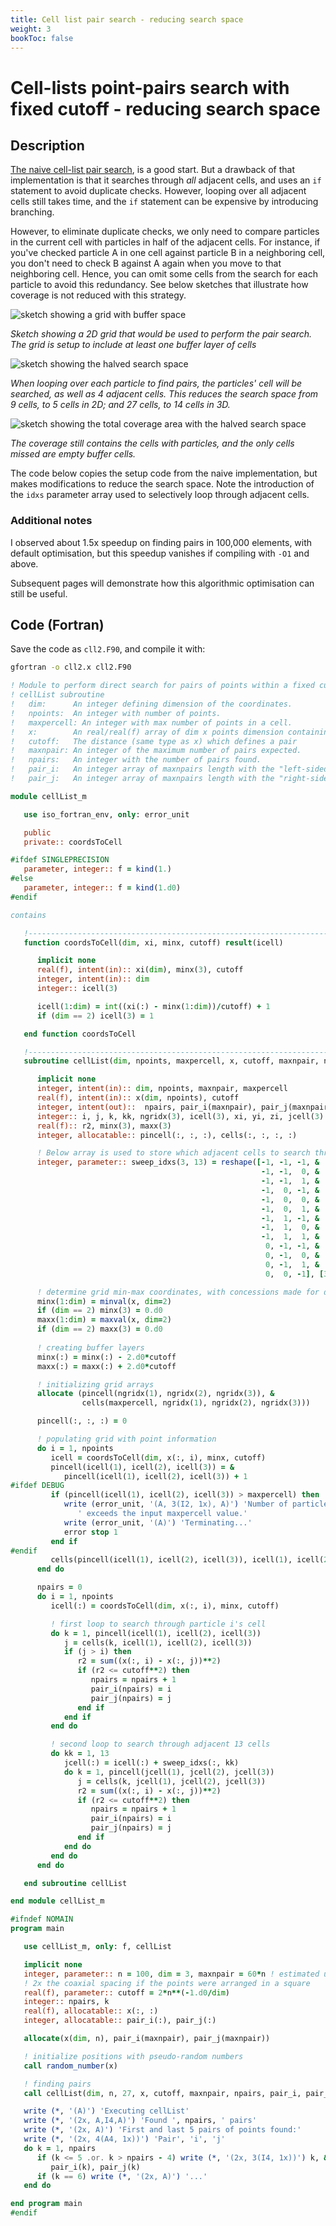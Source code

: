 ```yaml
---
title: Cell list pair search - reducing search space
weight: 3
bookToc: false
---
```


# Cell-lists point-pairs search with fixed cutoff - reducing search space

## Description
[The naive cell-list pair search](/worknotes/docs/useful/fixed-cutoff-cell-lists-pair-search/), is a good
start. But a drawback of that implementation is that it searches through *all* adjacent cells, and uses an `if`
statement to avoid duplicate checks. However, looping over all adjacent cells still takes time, and the `if`
statement can be expensive by introducing branching. 

However, to eliminate duplicate checks, we only need to compare particles in the current cell with particles
in half of the adjacent cells. For instance, if you've checked particle A in one cell against particle B in a
neighboring cell, you don't need to check B against A again when you move to that neighboring cell. Hence, you
can omit some cells from the search for each particle to avoid this redundancy. See below sketches that
illustrate how coverage is not reduced with this strategy.

![sketch showing a grid with buffer space](/worknotes/imgs/gridpic.png)

*Sketch showing a 2D grid that would be used to perform the pair search. The grid is setup to include at 
least one buffer layer of cells*

![sketch showing the halved search space](/worknotes/imgs/gridpic-searchexample.png)

*When looping over each particle to find pairs, the particles' cell will be searched, as well as 4 adjacent
cells. This reduces the search space from 9 cells, to 5 cells in 2D; and 27 cells, to 14 cells in 3D.*

![sketch showing the total coverage area with the halved search space](/worknotes/imgs/gridpic-coverage.png)

*The coverage still contains the cells with particles, and the only cells missed are empty buffer cells.*

The code below copies the setup code from the naive implementation, but makes modifications to reduce the
search space. Note the introduction of the `idxs` parameter array used to selectively loop through adjacent
cells.

### Additional notes

I observed about 1.5x speedup on finding pairs in 100,000 elements, with default optimisation, but this speedup
vanishes if compiling with `-O1` and above.

Subsequent pages will demonstrate how this algorithmic optimisation can still be useful.

## Code (Fortran)

Save the code as `cll2.F90`, and compile it with:

```bash {linenos=false,style=tango}
gfortran -o cll2.x cll2.F90
```

```fortran {linenos=false,style=tango}
! Module to perform direct search for pairs of points within a fixed cutoff.
! cellList subroutine
!   dim:      An integer defining dimension of the coordinates.
!   npoints:  An integer with number of points.
!   maxpercell: An integer with max number of points in a cell.
!   x:        An real/real(f) array of dim x points dimension containing the list of points to find pairs of.
!   cutoff:   The distance (same type as x) which defines a pair
!   maxnpair: An integer of the maximum number of pairs expected.
!   npairs:   An integer with the number of pairs found.
!   pair_i:   An integer array of maxnpairs length with the "left-sided" point in a pair.
!   pair_j:   An integer array of maxnpairs length with the "right-sided" point in a pair.

module cellList_m

   use iso_fortran_env, only: error_unit

   public
   private:: coordsToCell

#ifdef SINGLEPRECISION
   parameter, integer:: f = kind(1.)
#else
   parameter, integer:: f = kind(1.d0)
#endif

contains

   !---------------------------------------------------------------------------
   function coordsToCell(dim, xi, minx, cutoff) result(icell)

      implicit none
      real(f), intent(in):: xi(dim), minx(3), cutoff
      integer, intent(in):: dim
      integer:: icell(3)

      icell(1:dim) = int((xi(:) - minx(1:dim))/cutoff) + 1
      if (dim == 2) icell(3) = 1

   end function coordsToCell

   !---------------------------------------------------------------------------
   subroutine cellList(dim, npoints, maxpercell, x, cutoff, maxnpair, npairs, pair_i, pair_j)

      implicit none
      integer, intent(in):: dim, npoints, maxnpair, maxpercell
      real(f), intent(in):: x(dim, npoints), cutoff
      integer, intent(out)::  npairs, pair_i(maxnpair), pair_j(maxnpair)
      integer:: i, j, k, kk, ngridx(3), icell(3), xi, yi, zi, jcell(3)
      real(f):: r2, minx(3), maxx(3)
      integer, allocatable:: pincell(:, :, :), cells(:, :, :, :)

      ! Below array is used to store which adjacent cells to search through
      integer, parameter:: sweep_idxs(3, 13) = reshape([-1, -1, -1, &
                                                        -1, -1,  0, &
                                                        -1, -1,  1, &
                                                        -1,  0, -1, &
                                                        -1,  0,  0, &
                                                        -1,  0,  1, &
                                                        -1,  1, -1, &
                                                        -1,  1,  0, &
                                                        -1,  1,  1, &
                                                         0, -1, -1, &
                                                         0, -1,  0, &
                                                         0, -1,  1, &
                                                         0,  0, -1], [3, 13])

      ! determine grid min-max coordinates, with concessions made for dim=2 case
      minx(1:dim) = minval(x, dim=2)
      if (dim == 2) minx(3) = 0.d0
      maxx(1:dim) = maxval(x, dim=2)
      if (dim == 2) maxx(3) = 0.d0
      
      ! creating buffer layers
      minx(:) = minx(:) - 2.d0*cutoff
      maxx(:) = maxx(:) + 2.d0*cutoff

      ! initializing grid arrays
      allocate (pincell(ngridx(1), ngridx(2), ngridx(3)), &
                cells(maxpercell, ngridx(1), ngridx(2), ngridx(3)))

      pincell(:, :, :) = 0

      ! populating grid with point information
      do i = 1, npoints
         icell = coordsToCell(dim, x(:, i), minx, cutoff)
         pincell(icell(1), icell(2), icell(3)) = &
            pincell(icell(1), icell(2), icell(3)) + 1
#ifdef DEBUG
         if (pincell(icell(1), icell(2), icell(3)) > maxpercell) then
            write (error_unit, '(A, 3(I2, 1x), A)') 'Number of particles in cell ', icell(1), icell(2), icell(3), &
               ' exceeds the input maxpercell value.'
            write (error_unit, '(A)') 'Terminating...'
            error stop 1
         end if
#endif
         cells(pincell(icell(1), icell(2), icell(3)), icell(1), icell(2), icell(3)) = i
      end do

      npairs = 0
      do i = 1, npoints
         icell(:) = coordsToCell(dim, x(:, i), minx, cutoff)

         ! first loop to search through particle i's cell
         do k = 1, pincell(icell(1), icell(2), icell(3))
            j = cells(k, icell(1), icell(2), icell(3))
            if (j > i) then
               r2 = sum((x(:, i) - x(:, j))**2)
               if (r2 <= cutoff**2) then
                  npairs = npairs + 1
                  pair_i(npairs) = i
                  pair_j(npairs) = j
               end if
            end if
         end do

         ! second loop to search through adjacent 13 cells
         do kk = 1, 13
            jcell(:) = icell(:) + sweep_idxs(:, kk)
            do k = 1, pincell(jcell(1), jcell(2), jcell(3))
               j = cells(k, jcell(1), jcell(2), jcell(3))
               r2 = sum((x(:, i) - x(:, j))**2)
               if (r2 <= cutoff**2) then
                  npairs = npairs + 1
                  pair_i(npairs) = i
                  pair_j(npairs) = j
               end if
            end do
         end do
      end do

   end subroutine cellList

end module cellList_m

#ifndef NOMAIN
program main

   use cellList_m, only: f, cellList

   implicit none
   integer, parameter:: n = 100, dim = 3, maxnpair = 60*n ! estimated using
   ! 2x the coaxial spacing if the points were arranged in a square
   real(f), parameter:: cutoff = 2*n**(-1.d0/dim)
   integer:: npairs, k
   real(f), allocatable:: x(:, :)
   integer, allocatable:: pair_i(:), pair_j(:)

   allocate(x(dim, n), pair_i(maxnpair), pair_j(maxnpair))

   ! initialize positions with pseudo-random numbers
   call random_number(x)

   ! finding pairs
   call cellList(dim, n, 27, x, cutoff, maxnpair, npairs, pair_i, pair_j)

   write (*, '(A)') 'Executing cellList'
   write (*, '(2x, A,I4,A)') 'Found ', npairs, ' pairs'
   write (*, '(2x, A)') 'First and last 5 pairs of points found:'
   write (*, '(2x, 4(A4, 1x))') 'Pair', 'i', 'j'
   do k = 1, npairs
      if (k <= 5 .or. k > npairs - 4) write (*, '(2x, 3(I4, 1x))') k, &
         pair_i(k), pair_j(k)
      if (k == 6) write (*, '(2x, A)') '...'
   end do

end program main
#endif
```
